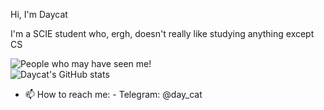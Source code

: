 Hi, I'm Daycat

I'm a SCIE student who, ergh, doesn't really like studying anything except CS

![People who may have seen me!](https://visitor-badge.glitch.me/badge?page_id=daycat.daycat&left_text=People%20that%20may%20have%20seen%20me:) \
![Daycat's GitHub stats](https://github-readme-stats.vercel.app/api?username=daycat&show_icons=true&theme=midnight-purple&hide_border=true&&count_private=true&include_all_commits=true)

- 📫 How to reach me:
      - Telegram: @day_cat

<!---
daycat/daycat is a ✨ special ✨ repository because its `README.md` (this file) appears on your GitHub profile.
You can click the Preview link to take a look at your changes.
--->
